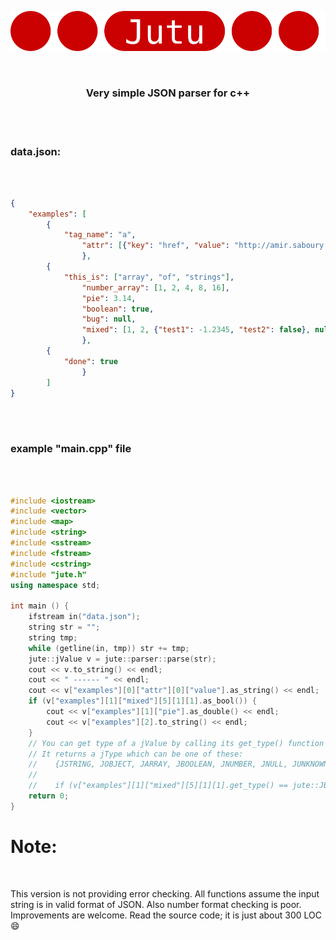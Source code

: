 <p align="center">
  <a href="https://github.com/amir-s/jute">
    <img src="jute.svg" alt="jute.svg">
  </a>
</p>
<br>
<h3 align="center">Very simple JSON parser for c++</h3>
<br>
<br>

<h3>data.json:</h3>
<br>

```JSON

{
    "examples": [
        {
            "tag_name": "a",
                "attr": [{"key": "href", "value": "http://amir.saboury.net"}, {"key": "target", "value": "_blank"}]
                },
        {
            "this_is": ["array", "of", "strings"],
                "number_array": [1, 2, 4, 8, 16],
                "pie": 3.14,
                "boolean": true,
                "bug": null,
                "mixed": [1, 2, {"test1": -1.2345, "test2": false}, null, 0.4, ["nested", ["array", true]], "end of story!"]
                },
        {
            "done": true
                }
        ]
}
```
<br>
<br>

<h3>example "main.cpp" file</h3>
<br>

```C++

#include <iostream>
#include <vector>
#include <map>
#include <string>
#include <sstream>
#include <fstream>
#include <cstring>
#include "jute.h"
using namespace std;

int main () {
    ifstream in("data.json");
    string str = "";
    string tmp;
    while (getline(in, tmp)) str += tmp;
    jute::jValue v = jute::parser::parse(str);
    cout << v.to_string() << endl;
    cout << " ------ " << endl;
    cout << v["examples"][0]["attr"][0]["value"].as_string() << endl;
    if (v["examples"][1]["mixed"][5][1][1].as_bool()) {
        cout << v["examples"][1]["pie"].as_double() << endl;
        cout << v["examples"][2].to_string() << endl;
    }
    // You can get type of a jValue by calling its get_type() function
    // It returns a jType which can be one of these:
    //    {JSTRING, JOBJECT, JARRAY, JBOOLEAN, JNUMBER, JNULL, JUNKNOWN}
    //
    //    if (v["examples"][1]["mixed"][5][1][1].get_type() == jute::JBOOLEAN) ...
    return 0;
}

```

<h1>Note:</h1>
<br>

This version is not providing error checking. All functions assume the input string is in valid format of JSON. Also number format checking is poor.
Improvements are welcome. Read the source code; it is just about 300 LOC  :smile:
